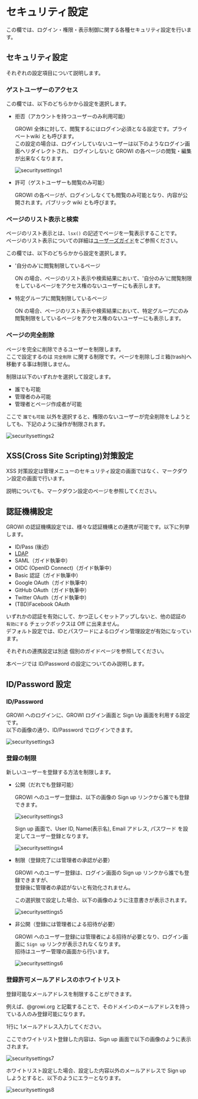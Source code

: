 # セキュリティ設定

この欄では、ログイン・権限・表示制御に関する各種セキュリティ設定を行います。

## セキュリティ設定

それぞれの設定項目について説明します。

### ゲストユーザーのアクセス

この欄では、以下のどちらかから設定を選択します。  

- 拒否（アカウントを持つユーザーのみ利用可能）

   GROWI 全体に対して、閲覧するにはログイン必須となる設定です。プライベートwiki とも呼びます。  
   この設定の場合は、ログインしていないユーザーは以下のようなログイン画面へリダイレクトされ、
   ログインしないと GROWI の各ページの閲覧・編集が出来なくなります。

  ![securitysettings1](./images/securitysettings1.png)

- 許可（ゲストユーザーも閲覧のみ可能）

   GROWI の各ページが、ログインしなくても閲覧のみ可能となり、内容が公開されます。パブリック wiki とも呼びます。

### ページのリスト表示と検索

ページのリスト表示とは、`lsx()` の記述でページを一覧表示することです。  
ページのリスト表示についての詳細は[ユーザーズガイド](/ja/guide/tips/hierarchical.html)をご参照ください。  

この欄では、以下のどちらかから設定を選択します。  

- '自分のみ'に閲覧制限しているページ

   ON の場合、ページのリスト表示や検索結果において、'自分のみ'に閲覧制限をしているページをアクセス権のないユーザーにも表示します。

- 特定グループに閲覧制限しているページ

   ON の場合、ページのリスト表示や検索結果において、特定グループにのみ閲覧制限をしているページをアクセス権のないユーザーにも表示します。

### ページの完全削除

ページを完全に削除できるユーザーを制限します。  
ここで設定するのは `完全削除` に関する制限です。ページを削除しゴミ箱(trash)へ移動する事は制限しません。

制限は以下のいずれかを選択して設定します。

- 誰でも可能
- 管理者のみ可能
- 管理者とページ作成者が可能

ここで `誰でも可能` 以外を選択すると、権限のないユーザーが完全削除をしようとしても、下記のように操作が制限されます。

  ![securitysettings2](./images/securitysettings2.png)


## XSS(Cross Site Scripting)対策設定

XSS 対策設定は管理メニューのセキュリティ設定の画面ではなく、マークダウン設定の画面で行います。

説明についても、マークダウン設定のページを参照してください。

## 認証機構設定

GROWI の認証機構設定では、様々な認証機構との連携が可能です。以下に列挙します。

- ID/Pass (後述)
- [LDAP](/ja/admin-guide/management-cookbook/ldap.html)
- SAML（ガイド執筆中）
- OIDC (OpenID Connect)（ガイド執筆中）
- Basic 認証（ガイド執筆中）
- Google OAuth（ガイド執筆中）
- GitHub OAuth（ガイド執筆中）
- Twitter OAuth（ガイド執筆中）
- (TBD)Facebook OAuth

いずれかの認証を有効にして、かつ正しくセットアップしないと、他の認証の `有効にする` チェックボックスは Off に出来ません。  
デフォルト設定では、IDとパスワードによるログイン管理設定が有効になっています。

それぞれの連携設定は別途 個別のガイドページを参照してください。

本ページでは ID/Password の設定についてのみ説明します。

## ID/Password 設定

### ID/Password

GROWI へのログインに、GROWI ログイン画面と Sign Up 画面を利用する設定です。  
以下の画像の通り、ID/Password でログインできます。

  ![securitysettings3](./images/securitysettings3.png)

### 登録の制限

新しいユーザーを登録する方法を制限します。

- 公開（だれでも登録可能）

   GROWI へのユーザー登録は、以下の画像の Sign up リンクから誰でも登録できます。

  ![securitysettings3](./images/securitysettings3.png)

   Sign up 画面で、User ID, Name(表示名), Email アドレス, パスワード を設定してユーザー登録となります。

  ![securitysettings4](./images/securitysettings4.png)


- 制限（登録完了には管理者の承認が必要）

   GROWI へのユーザー登録は、ログイン画面の Sign up リンクから誰でも登録できますが、  
   登録後に管理者の承認がないと有効化されません。  

   この選択肢で設定した場合、以下の画像のように注意書きが表示されます。

  ![securitysettings5](./images/securitysettings5.png)

- 非公開（登録には管理者による招待が必要）

   GROWI へのユーザー登録には管理者による招待が必要となり、ログイン画面に `Sign up` リンクが表示されなくなります。  
   招待はユーザー管理の画面から行います。

  ![securitysettings6](./images/securitysettings6.png)

### 登録許可メールアドレスのホワイトリスト

登録可能なメールアドレスを制限することができます。

例えば、@growi.org と記載することで、そのドメインのメールアドレスを持っている人のみ登録可能になります。

1行に 1メールアドレス入力してください。

ここでホワイトリスト登録した内容は、Sign up 画面で以下の画像のように表示されます。

  ![securitysettings7](./images/securitysettings7.png)

ホワイトリスト設定した場合、設定した内容以外のメールアドレスで Sign up しようとすると、以下のようにエラーとなります。

  ![securitysettings8](./images/securitysettings8.png)
